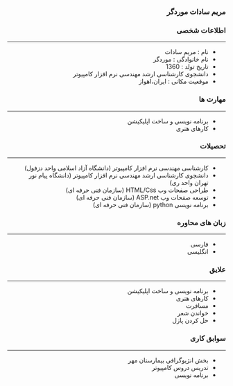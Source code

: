 <style type="text/css">
body{
 direction:rtl;
}
</style>
### مریم سادات موردگر

### اطلاعات شخصی

---
+ نام : مریم سادات
+ نام خانوادگی : موردگر
+ تاریخ تولد : 1360
+ دانشجوی کارشناسی ارشد مهندسی نرم افزار کامپیوتر 
+ موقعیت مکانی : ایران،اهواز


### مهارت ها

---
+ برنامه نویسی و ساخت اپلیکیشن
+ کارهای هنری

### تحصیلات

---
+ کارشناسی مهندسی نرم افزار کامپیوتر (دانشگاه آزاد اسلامی واحد دزفول)
+ دانشجوی کارشناسی ارشد مهندسی نرم افزار کامپیوتر (دانشگاه پیام نور تهران واحد ری)
+ طراحی صفحات وب HTML/Css (سازمان فنی حرفه ای)
+ توسعه صفحات وب ASP.net (سازمان فنی حرفه ای) 
+ برنامه نویسی python (سازمان فنی حرفه ای) 
 

### زبان های محاوره

---
+ فارسی
+ انگلیسی

### علایق

---
+ برنامه نویسی و ساخت اپلیکیشن  
+ کارهای هنری
+ مسافرت
+ خواندن شعر
+ حل کردن پازل

### سوابق کاری

---
+ بخش انژیوگرافی بیمارستان مهر
+ تدریس دروس کامپیوتر
+ برنامه نویسی


